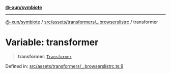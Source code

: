 [**@-xun/symbiote**](../../../../../README.md)

***

[@-xun/symbiote](../../../../../README.md) / [src/assets/transformers/\_.browserslistrc](../README.md) / transformer

# Variable: transformer

> **transformer**: [`Transformer`](../../../type-aliases/Transformer.md)

Defined in: [src/assets/transformers/\_.browserslistrc.ts:9](https://github.com/Xunnamius/symbiote/blob/fda4254d9bfeb125461ee3377ddb123772e5d050/src/assets/transformers/_.browserslistrc.ts#L9)

